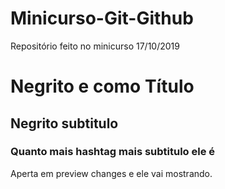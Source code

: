 # Minicurso-Git-Github
Repositório feito no minicurso 17/10/2019

# Negrito e como Título
## Negrito subtitulo
### Quanto mais hashtag mais subtitulo ele é

Aperta em preview changes e ele vai mostrando.
